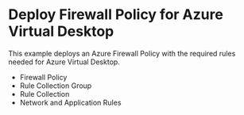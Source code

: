 # Deploy Firewall Policy for Azure Virtual Desktop

This example deploys an Azure Firewall Policy with the required rules needed for Azure Virtual Desktop.

- Firewall Policy
- Rule Collection Group
- Rule Collection
- Network and Application Rules
